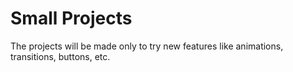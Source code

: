 # Small Projects

The projects will be made only to try new features like animations, transitions, buttons, etc.
